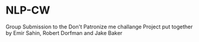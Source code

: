 # NLP-CW
Group Submission to the Don't Patronize me challange
Project put together by Emir Sahin, Robert Dorfman and Jake Baker
